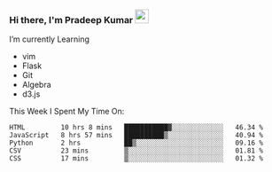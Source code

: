 ### Hi there, I'm Pradeep Kumar <img src="https://media.giphy.com/media/Yrfa3vPYjWDwlEfvHw/giphy.gif" width="25px">

I’m currently Learning
 - vim
 - Flask
 - Git
 - Algebra
 - d3.js

This Week I Spent My Time On:
<!--START_SECTION:waka-->
```text
HTML         10 hrs 8 mins   ███████████▓░░░░░░░░░░░░░   46.34 % 
JavaScript   8 hrs 57 mins   ██████████▒░░░░░░░░░░░░░░   40.94 % 
Python       2 hrs           ██▒░░░░░░░░░░░░░░░░░░░░░░   09.16 % 
CSV          23 mins         ▒░░░░░░░░░░░░░░░░░░░░░░░░   01.81 % 
CSS          17 mins         ▒░░░░░░░░░░░░░░░░░░░░░░░░   01.32 % 
```
<!--END_SECTION:waka-->
